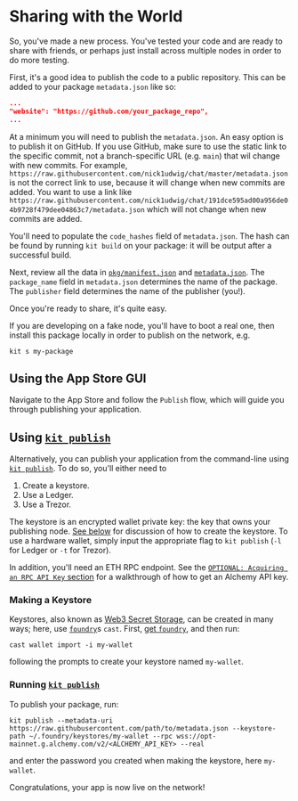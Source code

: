 # Sharing with the World

So, you've made a new process.
You've tested your code and are ready to share with friends, or perhaps just install across multiple nodes in order to do more testing.

First, it's a good idea to publish the code to a public repository.
This can be added to your package `metadata.json` like so:
```json
...
"website": "https://github.com/your_package_repo",
...
```
At a minimum you will need to publish the `metadata.json`.
An easy option is to publish it on GitHub.
If you use GitHub, make sure to use the static link to the specific commit, not a branch-specific URL (e.g. `main`) that wil change with new commits.
For example, `https://raw.githubusercontent.com/nick1udwig/chat/master/metadata.json` is not the correct link to use, because it will change when new commits are added.
You want to use a link like `https://raw.githubusercontent.com/nick1udwig/chat/191dce595ad00a956de04b9728f479dee04863c7/metadata.json` which will not change when new commits are added.

You'll need to populate the `code_hashes` field of `metadata.json`.
The hash can be found by running `kit build` on your package: it will be output after a successful build.

Next, review all the data in [`pkg/manifest.json`](./chapter_1.md#pkgmanifestjson) and [`metadata.json`](./chapter_1.md#pkgmetadatajson).
The `package_name` field in `metadata.json` determines the name of the package.
The `publisher` field determines the name of the publisher (you!).

Once you're ready to share, it's quite easy.

If you are developing on a fake node, you'll have to boot a real one, then install this package locally in order to publish on the network, e.g.
```
kit s my-package
```

## Using the App Store GUI

Navigate to the App Store and follow the `Publish` flow, which will guide you through publishing your application.

## Using [`kit publish`](../kit/publish.md)

Alternatively, you can publish your application from the command-line using [`kit publish`](../kit/publish.md).
To do so, you'll either need to
1. Create a keystore.
2. Use a Ledger.
3. Use a Trezor.

The keystore is an encrypted wallet private key: the key that owns your publishing node.
[See below](#making-a-keystore) for discussion of how to create the keystore.
To use a hardware wallet, simply input the appropriate flag to `kit publish` (`-l` for Ledger or `-t` for Trezor).

In addition, you'll need an ETH RPC endpoint.
See the [`OPTIONAL: Acquiring an RPC API Key` section](../getting_started/login.md#starting-hyperdrive) for a walkthrough of how to get an Alchemy API key.

### Making a Keystore

Keystores, also known as [Web3 Secret Storage](https://ethereum.org/en/developers/docs/data-structures-and-encoding/web3-secret-storage/), can be created in many ways; here, use [`foundry`](https://getfoundry.sh/)s `cast`.
First, [get `foundry`](https://getfoundry.sh/), and then run:
```
cast wallet import -i my-wallet
```
following the prompts to create your keystore named `my-wallet`.

### Running [`kit publish`](../kit/publish.md)

To publish your package, run:
```
kit publish --metadata-uri https://raw.githubusercontent.com/path/to/metadata.json --keystore-path ~/.foundry/keystores/my-wallet --rpc wss://opt-mainnet.g.alchemy.com/v2/<ALCHEMY_API_KEY> --real
```
and enter the password you created when making the keystore, here `my-wallet`.

Congratulations, your app is now live on the network!
